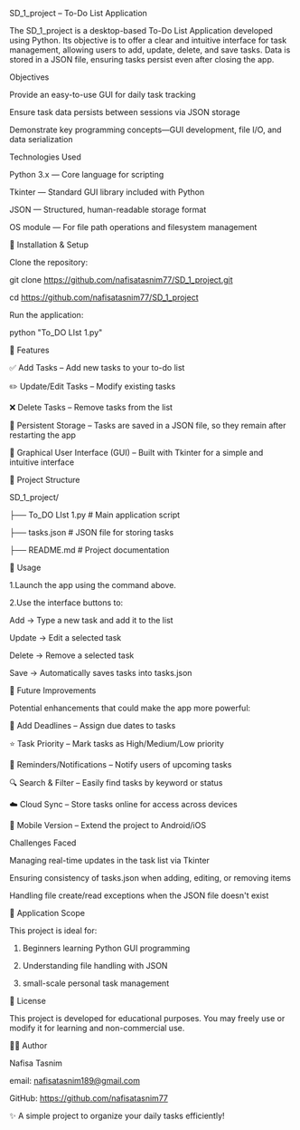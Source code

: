SD_1_project – To-Do List Application

The SD_1_project is a desktop-based To-Do List Application developed using Python. Its objective is to offer a clear and intuitive interface for task management, allowing users to add, update, delete, and save tasks. Data is stored in a JSON file, ensuring tasks persist even after closing the app.


Objectives


Provide an easy-to-use GUI for daily task tracking

Ensure task data persists between sessions via JSON storage

Demonstrate key programming concepts—GUI development, file I/O, and data serialization


Technologies Used


Python 3.x — Core language for scripting

Tkinter — Standard GUI library included with Python

JSON — Structured, human-readable storage format

OS module — For file path operations and filesystem management


🚀 Installation & Setup

Clone the repository:

git clone https://github.com/nafisatasnim77/SD_1_project.git

cd https://github.com/nafisatasnim77/SD_1_project


Run the application:

python "To_DO LIst 1.py"


📌 Features


✅ Add Tasks – Add new tasks to your to-do list

✏️ Update/Edit Tasks – Modify existing tasks

❌ Delete Tasks – Remove tasks from the list

💾 Persistent Storage – Tasks are saved in a JSON file, so they remain after restarting the app

🎨 Graphical User Interface (GUI) – Built with Tkinter for a simple and intuitive interface


📂 Project Structure


SD_1_project/

├── To_DO LIst 1.py     # Main application script

├── tasks.json          # JSON file for storing tasks

├── README.md           # Project documentation


📖 Usage


1.Launch the app using the command above.

2.Use the interface buttons to:

   Add → Type a new task and add it to the list
   
   Update → Edit a selected task
   
   Delete → Remove a selected task
   
   Save → Automatically saves tasks into tasks.json
   
   

🔮 Future Improvements


Potential enhancements that could make the app more powerful:

📅 Add Deadlines – Assign due dates to tasks

⭐ Task Priority – Mark tasks as High/Medium/Low priority

🔔 Reminders/Notifications – Notify users of upcoming tasks

🔍 Search & Filter – Easily find tasks by keyword or status

☁️ Cloud Sync – Store tasks online for access across devices

📱 Mobile Version – Extend the project to Android/iOS


Challenges Faced


Managing real-time updates in the task list via Tkinter

Ensuring consistency of tasks.json when adding, editing, or removing items

Handling file create/read exceptions when the JSON file doesn't exist


🎯 Application Scope


This project is ideal for:

1. Beginners learning Python GUI programming

2. Understanding file handling with JSON
   
3. small-scale personal task management
   

📜 License


This project is developed for educational purposes. You may freely use or modify it for learning and non-commercial use.


👩‍💻 Author


Nafisa Tasnim

email: nafisatasnim189@gmail.com

GitHub: https://github.com/nafisatasnim77

✨ A simple project to organize your daily tasks efficiently!
